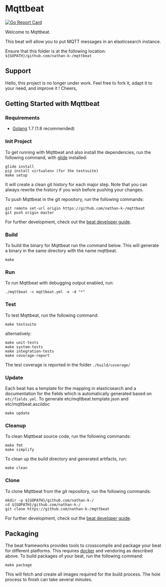 # Mqttbeat

[![Go Report Card](https://goreportcard.com/badge/github.com/nathan-K-/mqttbeat)](https://goreportcard.com/report/github.com/nathan-K-/mqttbeat)

Welcome to Mqttbeat.

This beat will allow you to put MQTT messages in an elasticsearch instance.

Ensure that this folder is at the following location:
`${GOPATH}/github.com/nathan-k-/mqttbeat`

## Support

Hello, this project is no longer under work. Feel free to fork it, adapt it to your need, and improve it !
Cheers,

## Getting Started with Mqttbeat

### Requirements

* [Golang](https://golang.org/dl/) 1.7 (1.8 recommended)

### Init Project
To get running with Mqttbeat and also install the
dependencies, run the following command, with [glide](https://github.com/Masterminds/glide) installed:

```
glide install
pip install virtualenv (for the testsuite)
make setup
```

It will create a clean git history for each major step. Note that you can always rewrite the history if you wish before pushing your changes.

To push Mqttbeat in the git repository, run the following commands:

```
git remote set-url origin https://github.com/nathan-k-/mqttbeat
git push origin master
```

For further development, check out the [beat developer guide](https://www.elastic.co/guide/en/beats/libbeat/current/new-beat.html).

### Build

To build the binary for Mqttbeat run the command below. This will generate a binary
in the same directory with the name mqttbeat.

```
make
```


### Run

To run Mqttbeat with debugging output enabled, run:

```
./mqttbeat -c mqttbeat.yml -e -d "*"
```


### Test

To test Mqttbeat, run the following command:

```
make testsuite
```

alternatively:
```
make unit-tests
make system-tests
make integration-tests
make coverage-report
```

The test coverage is reported in the folder `./build/coverage/`

### Update

Each beat has a template for the mapping in elasticsearch and a documentation for the fields
which is automatically generated based on `etc/fields.yml`.
To generate etc/mqttbeat.template.json and etc/mqttbeat.asciidoc

```
make update
```


### Cleanup

To clean  Mqttbeat source code, run the following commands:

```
make fmt
make simplify
```

To clean up the build directory and generated artifacts, run:

```
make clean
```


### Clone

To clone Mqttbeat from the git repository, run the following commands:

```
mkdir -p ${GOPATH}/github.com/nathan-k-/
cd ${GOPATH}/github.com/nathan-k-/
git clone https://github.com/nathan-k-/mqttbeat
```


For further development, check out the [beat developer guide](https://www.elastic.co/guide/en/beats/libbeat/current/new-beat.html).


## Packaging

The beat frameworks provides tools to crosscompile and package your beat for different platforms. This requires [docker](https://www.docker.com/) and vendoring as described above. To build packages of your beat, run the following command:

```
make package
```

This will fetch and create all images required for the build process. The hole process to finish can take several minutes.
